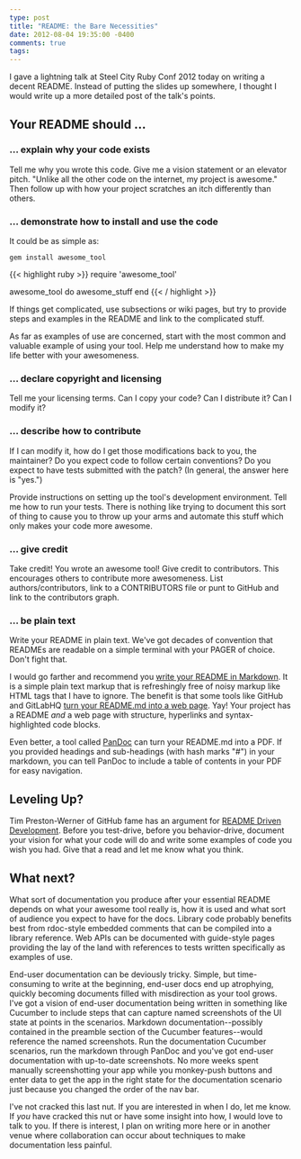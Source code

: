 ```yaml
---
type: post
title: "README: the Bare Necessities"
date: 2012-08-04 19:35:00 -0400
comments: true
tags:
---
```


I gave a lightning talk at Steel City Ruby Conf 2012 today on writing a
decent README. Instead of putting the slides up somewhere, I thought I
would write up a more detailed post of the talk's points.

<!--more-->

## Your README should ...

### ... explain why your code exists

Tell me why you wrote this code. Give me a vision statement or an
elevator pitch. "Unlike all the other code on the internet, my project
is awesome." Then follow up with how your project scratches an itch
differently than others.

### ... demonstrate how to install and use the code

It could be as simple as:

```
gem install awesome_tool
```

{{< highlight ruby >}}
require 'awesome_tool'

awesome_tool do
  awesome_stuff
end
{{< / highlight >}}

If things get complicated, use subsections or wiki pages, but try to
provide steps and examples in the README and link to the complicated
stuff.

As far as examples of use are concerned, start with the most common and
valuable example of using your tool. Help me understand how to make my
life better with your awesomeness.

### ... declare copyright and licensing

Tell me your licensing terms. Can I copy your code? Can I distribute it?
Can I modify it?

### ... describe how to contribute

If I can modify it, how do I get those modifications back to you, the
maintainer? Do you expect code to follow certain conventions? Do you
expect to have tests submitted with the patch? (In general, the answer
here is "yes.")

Provide instructions on setting up the tool's development environment.
Tell me how to run your tests. There is nothing like trying to document
this sort of thing to cause you to throw up your arms and automate this
stuff which only makes your code more awesome.

### ... give credit

Take credit! You wrote an awesome tool! Give credit to contributors.
This encourages others to contribute more awesomeness. List
authors/contributors, link to a CONTRIBUTORS file or punt to GitHub and
link to the contributors graph.

### ... be plain text

Write your README in plain text. We've got decades of convention that
READMEs are readable on a simple terminal with your PAGER of choice.
Don't fight that.

I would go farther and recommend you [write your README in Markdown](https://raw.github.com/robbkidd/activerecord-netezza-adapter/master/README.md). It
is a simple plain text markup that is refreshingly free of noisy markup
like HTML tags that I have to ignore. The benefit is that some tools
like GitHub and GitLabHQ
[turn your README.md into a web page](https://github.com/robbkidd/activerecord-netezza-adapter/blob/master/README.md).
Yay! Your project has a README *and* a web page with structure,
hyperlinks and syntax-highlighted code blocks.

Even better, a tool called [PanDoc](http://johnmacfarlane.net/pandoc/)
can turn your README.md into a PDF. If you provided headings and
sub-headings (with hash marks "#") in your markdown, you can tell PanDoc
to include a table of contents in your PDF for easy navigation.

## Leveling Up?

Tim Preston-Werner of GitHub fame has an argument for
[README Driven Development](http://tom.preston-werner.com/2010/08/23/readme-driven-development.html).
Before you test-drive, before you behavior-drive, document your vision
for what your code will do and write some examples of code you wish you
had. Give that a read and let me know what you think.

## What next?

What sort of documentation you produce after your essential README
depends on what your awesome tool really is, how it is used and what
sort of audience you expect to have for the docs. Library code probably
benefits best from rdoc-style embedded comments that can be compiled
into a library reference. Web APIs can be documented with guide-style
pages providing the lay of the land with references to tests written
specifically as examples of use.

End-user documentation can be deviously tricky. Simple, but
time-consuming to write at the beginning, end-user docs end up
atrophying, quickly becoming documents filled with misdirection as your
tool grows. I've got a vision of end-user documentation being written in
something like Cucumber to include steps that can capture named
screenshots of the UI state at points in the scenarios. Markdown
documentation--possibly contained in the preamble section of the
Cucumber features--would reference the named screenshots. Run the
documentation Cucumber scenarios, run the markdown through PanDoc and
you've got end-user documentation with up-to-date screenshots. No more
weeks spent manually screenshotting your app while you monkey-push
buttons and enter data to get the app in the right state for the
documentation scenario just because you changed the order of the nav
bar.

I've not cracked this last nut. If you are interested in when I do, let
me know. If *you* have cracked this nut or have some insight into how, I
would love to talk to you. If there is interest, I plan on writing more
here or in another venue where collaboration can occur about techniques
to make documentation less painful.
